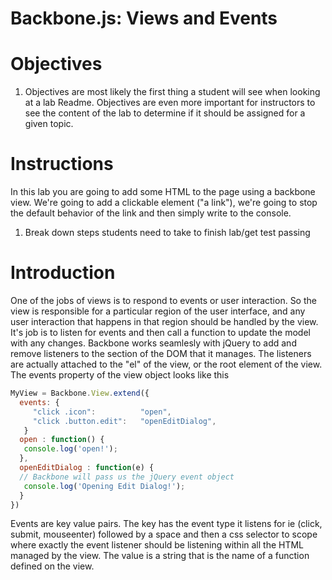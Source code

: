 # Backbone.js: Views and Events

# Objectives
1. Objectives are most likely the first thing a student will see when looking at a lab Readme. Objectives are even more important for instructors to see the content of the lab to determine if it should be assigned for a given topic.

# Instructions
In this lab you are going to add some HTML to the page using a backbone view.  We're going to add a clickable element ("a link"), we're going to stop the default behavior of the link and then simply write to the console.
1. Break down steps students need to take to finish lab/get test passing

# Introduction
One of the jobs of views is to respond to events or user interaction.  So the view is responsible for a particular region of the user interface, and any user interaction that happens in that region should be handled by the view.  It's job is to listen for events and then call a function to update the model with any changes.  Backbone works seamlesly with jQuery to add and remove listeners to the section of the DOM that it manages.  The listeners are actually attached to the "el" of the view, or the root element of the view.  The events property of the view object looks like this

```javascript
MyView = Backbone.View.extend({
  events: {
     "click .icon":          "open",
     "click .button.edit":   "openEditDialog",
   }
  open : function() {
   console.log('open!');
  },
  openEditDialog : function(e) {
  // Backbone will pass us the jQuery event object
   console.log('Opening Edit Dialog!');
  }
})
```
Events are key value pairs.
The key has the event type it listens for ie (click, submit, mouseenter) followed by a space and then a css selector to scope where exactly the event listener should be listening within all the HTML managed by the view.  The value is a string that is the name of a function defined on the view.